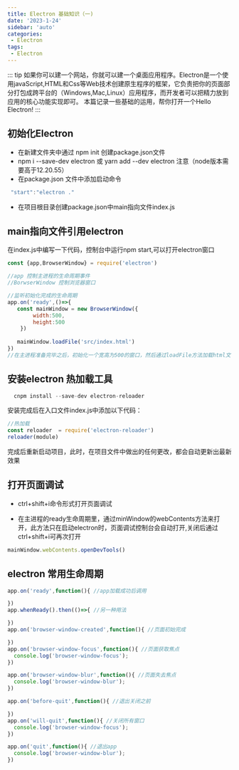 ```yaml
---
title: Electron 基础知识（一)
date: '2023-1-24'
sidebar: 'auto'
categories:
 - Electron
tags:
 - Electron
---
```


::: tip
   如果你可以建一个网站，你就可以建一个桌面应用程序。Electron是一个使用javaScript,HTML和Css等Web技术创建原生程序的框架，它负责把你的页面部分打包成跨平台的（Windows,Mac,Linux）应用程序，而开发者可以把精力放到应用的核心功能实现即可。
   本篇记录一些基础的运用，帮你打开一个Hello Electron!
:::

<!-- more -->


## 初始化Electron

- 在新建文件夹中通过 npm init 创建package.json文件
- npm i --save-dev electron 或 yarn add --dev electron 注意（node版本需要高于12.20.55）
- 在package.json 文件中添加启动命令
``` js
 "start":"electron ."
```
- 在项目根目录创建package.json中main指向文件index.js

## main指向文件引用electron

在index.js中编写一下代码，控制台中运行npm start,可以打开electron窗口
``` js
const {app,BrowserWindow} = require('electron')

//app 控制主进程的生命周期事件
//BorwserWindow 控制浏览器窗口

//监听初始化完成的生命周期
app.on('ready',()=>{
   const mainWindow = new BrowserWindow({
        width:500,
        height:500
    })
   
   mainWindow.loadFile('src/index.html')
})
//在主进程准备完毕之后，初始化一个宽高为500的窗口，然后通过loadFile方法加载html文件渲染文件内容
```
## 安装electron 热加载工具

``` js
  cnpm install --save-dev electron-reloader
```
安装完成后在入口文件index.js中添加以下代码：

``` js
//热加载
const reloader  = require('electron-reloader')
reloader(module)
```
完成后重新启动项目，此时，在项目文件中做出的任何更改，都会自动更新出最新效果

## 打开页面调试

- ctrl+shift+i命令形式打开页面调试

- 在主进程的ready生命周期里，通过minWindow的webContents方法来打开，此方法只在启动electron时，页面调试控制台会自动打开,关闭后通过ctrl+shift+i可再次打开

``` js
mainWindow.webContents.openDevTools()
```
## electron 常用生命周期
``` js
app.on('ready',function(){ //app加载成功后调用

})
app.whenReady().then(()=>{ //另一种用法

}) 
app.on('browser-window-created',function(){ //页面初始完成

})
app.on('browser-window-focus',function(){ //页面获取焦点
  console.log('browser-window-focus');
})

app.on('browser-window-blur',function(){ //页面失去焦点
  console.log('browser-window-blur');
})

app.on('before-quit',function(){ //退出关闭之前

})
app.on('will-quit',function(){ //关闭所有窗口
  console.log('browser-window-focus');
})

app.on('quit',function(){ //退出app
  console.log('browser-window-blur');
})
```


